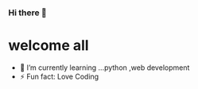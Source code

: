 ### Hi there 👋
# welcome all
- 🌱 I’m currently learning ...python ,web development
- ⚡ Fun fact: Love Coding

